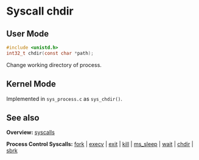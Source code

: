 # Syscall chdir

## User Mode

```C
#include <unistd.h>
int32_t chdir(const char *path);
```

Change working directory of process.

## Kernel Mode

Implemented in `sys_process.c` as `sys_chdir()`. 

## See also

**Overview:** [syscalls](syscalls.md)

**Process Control Syscalls:** [fork](fork.md) | [execv](execv.md) | [exit](exit.md) | [kill](kill.md) | [ms_sleep](ms_sleep.md) | [wait](wait.md) | [chdir](chdir.md) | [sbrk](sbrk.md)
